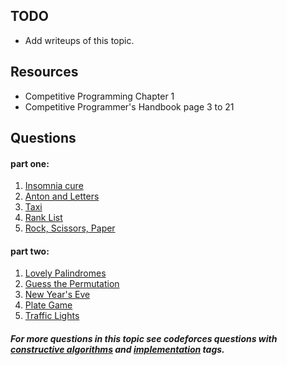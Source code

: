 ## TODO
* Add writeups of this topic.

## Resources
* Competitive Programming Chapter 1
* Competitive Programmer's Handbook page 3 to 21

## Questions
#### part one:
1. [Insomnia cure](https://codeforces.com/problemset/problem/148/A)
2. [Anton and Letters](https://codeforces.com/problemset/problem/443/A)
3. [Taxi](https://codeforces.com/problemset/problem/158/B)
4. [Rank List](http://codeforces.com/problemset/problem/166/A)
5. [Rock, Scissors, Paper](https://uva.onlinejudge.org/index.php?option=com_onlinejudge&Itemid=8&category=24&page=show_problem&problem=1384)

#### part two:
1. [Lovely Palindromes](https://codeforces.com/problemset/problem/688/B)
2. [Guess the Permutation](https://codeforces.com/problemset/problem/618/B)
3. [New Year's Eve](https://codeforces.com/problemset/problem/912/B)
4. [Plate Game](http://codeforces.com/problemset/problem/197/A)
5. [Traffic Lights](https://uva.onlinejudge.org/index.php?option=com_onlinejudge&Itemid=8&category=24&page=show_problem&problem=97)

##### For more questions in this topic see codeforces questions with [*constructive algorithms*](https://codeforces.com/problemset/tags/constructive%20algorithms) and [*implementation*](https://codeforces.com/problemset/tags/implementation) tags.
